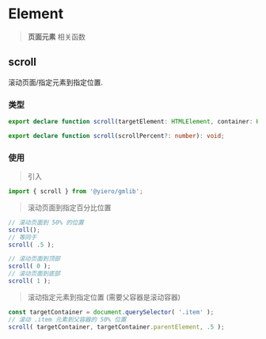 # Element

> **页面元素** 相关函数

## scroll

滚动页面/指定元素到指定位置. 

### 类型

```ts
export declare function scroll(targetElement: HTMLElement, container: HTMLElement | Window, scrollPercent?: number): void;

export declare function scroll(scrollPercent?: number): void;
```

### 使用

> 引入

```js
import { scroll } from '@yiero/gmlib';
```

> 滚动页面到指定百分比位置

```js
// 滚动页面到 50% 的位置
scroll();
// 等同于
scroll( .5 );

// 滚动页面到顶部
scroll( 0 );
// 滚动页面到底部
scroll( 1 );
```

> 滚动指定元素到指定位置 (需要父容器是滚动容器)

```js
const targetContainer = document.querySelector( '.item' );
// 滚动 .item 元素到父容器的 50% 位置
scroll( targetContainer, targetContainer.parentElement, .5 );
```

